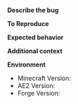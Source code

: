 **Describe the bug**
<!-- Always use the most recent version from ae-mod.info, it might already be fixed. -->

**To Reproduce**
<!-- Please provide the steps to reproduce it, otherwise we might not be able to fix it. -->

**Expected behavior**
<!-- A clear and concise description of what you expected to happen. -->

**Additional context**
<!-- Screenshots, crashlogs, etc. -->
<!-- A complete crashlog is required when reporting a crash. No excerpts. -->
<!-- Please use pastebin or gist for posting the complete crashlog. -->

**Environment**
<!-- Include as many relevant details about the environment -->
<!-- Like the used version, SP/MP, other mods and their version -->
<!-- The following ones are required, please note "latest" is not a version -->

- Minecraft Version: 
- AE2 Version: 
- Forge Version:

